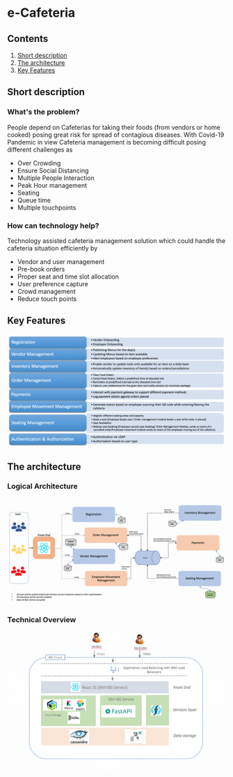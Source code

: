 # e-Cafeteria

## Contents

1. [Short description](#short-description)
1. [The architecture](#the-architecture)
1. [Key Features](#key-features)

## Short description

### What's the problem?

People depend on Cafeterias for taking their foods (from vendors or home cooked) posing great risk for spread of contagious diseases. With Covid-19 Pandemic in view Cafeteria management is becoming difficult posing different challenges as
  * Over Crowding
  * Ensure Social Distancing
  * Multiple People Interaction
  * Peak Hour management
  * Seating
  * Queue time
  * Multiple touchpoints


### How can technology help?

 Technology assisted cafeteria management solution which could handle the cafeteria situation efficiently by
  * Vendor and user management
  * Pre-book orders
  * Proper seat and time slot allocation
  * User preference capture
  * Crowd management
  * Reduce touch points

## Key Features
![e-cafeteria Key Features](https://github.com/yaminighorpade/eCafeteria/blob/master/documentation/Key_Features.png)

## The architecture

### Logical Architecture
![e-cafeteria Logical Architecture](https://github.com/yaminighorpade/eCafeteria/blob/master/documentation/Logical_Architecture.png)

### Technical Overview
![e-cafeteria Technical Overview](https://github.com/yaminighorpade/eCafeteria/blob/master/documentation/Technical_View.png)
